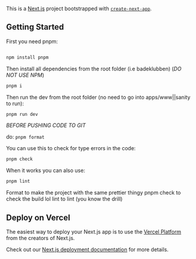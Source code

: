 This is a [Next.js](https://nextjs.org/) project bootstrapped with [`create-next-app`](https://github.com/vercel/next.js/tree/canary/packages/create-next-app).

## Getting Started

First you need pnpm:

```bash

npm install pnpm
```

Then install all dependencies from the root folder (i.e badeklubben)
(_DO NOT USE NPM_)

```bash
pnpm i
```

Then run the dev from the root folder (no need to go into apps/www||sanity to run):

```bash
pnpm run dev
```

_BEFORE PUSHING CODE TO GIT_

do: `pnpm format`

You can use this to check for type errors in the code:

```bash
pnpm check
```

When it works you can also use:

```bash
pnpm lint

```

Format to make the project with the same prettier thingy
pnpm check to check the build lol
lint to lint (you know the drill)

## Deploy on Vercel

The easiest way to deploy your Next.js app is to use the [Vercel Platform](https://vercel.com/new?utm_medium=default-template&filter=next.js&utm_source=create-next-app&utm_campaign=create-next-app-readme) from the creators of Next.js.

Check out our [Next.js deployment documentation](https://nextjs.org/docs/deployment) for more details.
